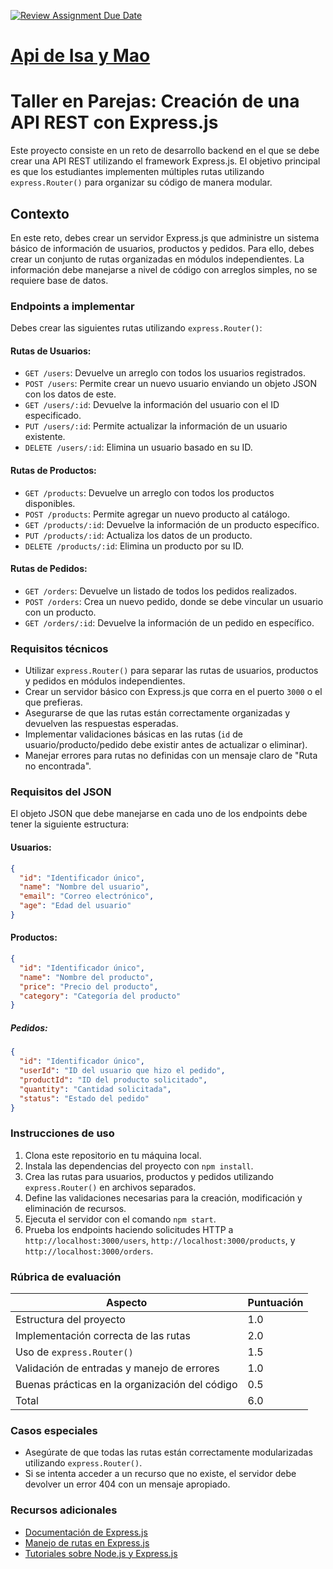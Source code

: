 [![Review Assignment Due Date](https://classroom.github.com/assets/deadline-readme-button-22041afd0340ce965d47ae6ef1cefeee28c7c493a6346c4f15d667ab976d596c.svg)](https://classroom.github.com/a/2snmTAKG)

# [Api de Isa y Mao](https://express-js-routing-404-not-found-8jhod3b9c-maosuarezs-projects.vercel.app)

# Taller en Parejas: Creación de una API REST con Express.js

Este proyecto consiste en un reto de desarrollo backend en el que se debe crear una API REST utilizando el framework Express.js. El objetivo principal es que los estudiantes implementen múltiples rutas utilizando `express.Router()` para organizar su código de manera modular.

## Contexto

En este reto, debes crear un servidor Express.js que administre un sistema básico de información de usuarios, productos y pedidos. Para ello, debes crear un conjunto de rutas organizadas en módulos independientes. La información debe manejarse a nivel de código con arreglos simples, no se requiere base de datos.

### Endpoints a implementar

Debes crear las siguientes rutas utilizando `express.Router()`:

#### Rutas de Usuarios:
- `GET /users`: Devuelve un arreglo con todos los usuarios registrados.
- `POST /users`: Permite crear un nuevo usuario enviando un objeto JSON con los datos de este.
- `GET /users/:id`: Devuelve la información del usuario con el ID especificado.
- `PUT /users/:id`: Permite actualizar la información de un usuario existente.
- `DELETE /users/:id`: Elimina un usuario basado en su ID.

#### Rutas de Productos:
- `GET /products`: Devuelve un arreglo con todos los productos disponibles.
- `POST /products`: Permite agregar un nuevo producto al catálogo.
- `GET /products/:id`: Devuelve la información de un producto específico.
- `PUT /products/:id`: Actualiza los datos de un producto.
- `DELETE /products/:id`: Elimina un producto por su ID.

#### Rutas de Pedidos:
- `GET /orders`: Devuelve un listado de todos los pedidos realizados.
- `POST /orders`: Crea un nuevo pedido, donde se debe vincular un usuario con un producto.
- `GET /orders/:id`: Devuelve la información de un pedido en específico.

### Requisitos técnicos

- Utilizar `express.Router()` para separar las rutas de usuarios, productos y pedidos en módulos independientes.
- Crear un servidor básico con Express.js que corra en el puerto `3000` o el que prefieras.
- Asegurarse de que las rutas están correctamente organizadas y devuelven las respuestas esperadas.
- Implementar validaciones básicas en las rutas (`id` de usuario/producto/pedido debe existir antes de actualizar o eliminar).
- Manejar errores para rutas no definidas con un mensaje claro de "Ruta no encontrada".

### Requisitos del JSON

El objeto JSON que debe manejarse en cada uno de los endpoints debe tener la siguiente estructura:

#### Usuarios:
```json
{
  "id": "Identificador único",
  "name": "Nombre del usuario",
  "email": "Correo electrónico",
  "age": "Edad del usuario"
}
```

#### Productos:
```json
{
  "id": "Identificador único",
  "name": "Nombre del producto",
  "price": "Precio del producto",
  "category": "Categoría del producto"
}
```
##### Pedidos:
```json
{
  "id": "Identificador único",
  "userId": "ID del usuario que hizo el pedido",
  "productId": "ID del producto solicitado",
  "quantity": "Cantidad solicitada",
  "status": "Estado del pedido"
}
```

### Instrucciones de uso

1. Clona este repositorio en tu máquina local.
2. Instala las dependencias del proyecto con `npm install`.
3. Crea las rutas para usuarios, productos y pedidos utilizando `express.Router()` en archivos separados.
4. Define las validaciones necesarias para la creación, modificación y eliminación de recursos.
5. Ejecuta el servidor con el comando `npm start`.
6. Prueba los endpoints haciendo solicitudes HTTP a `http://localhost:3000/users`, `http://localhost:3000/products`, y `http://localhost:3000/orders`.

### Rúbrica de evaluación

| Aspecto                              | Puntuación |
| ------------------------------------  | ---------- |
| Estructura del proyecto               | 1.0        |
| Implementación correcta de las rutas  | 2.0        |
| Uso de `express.Router()`             | 1.5        |
| Validación de entradas y manejo de errores | 1.0        |
| Buenas prácticas en la organización del código | 0.5        |
| Total                                | 6.0        |

### Casos especiales

- Asegúrate de que todas las rutas están correctamente modularizadas utilizando `express.Router()`.
- Si se intenta acceder a un recurso que no existe, el servidor debe devolver un error 404 con un mensaje apropiado.

### Recursos adicionales

- [Documentación de Express.js](https://expressjs.com/es/)
- [Manejo de rutas en Express.js](https://expressjs.com/en/guide/routing.html)
- [Tutoriales sobre Node.js y Express.js](https://www.digitalocean.com/community/tutorials/node-js-express-tutorial)



